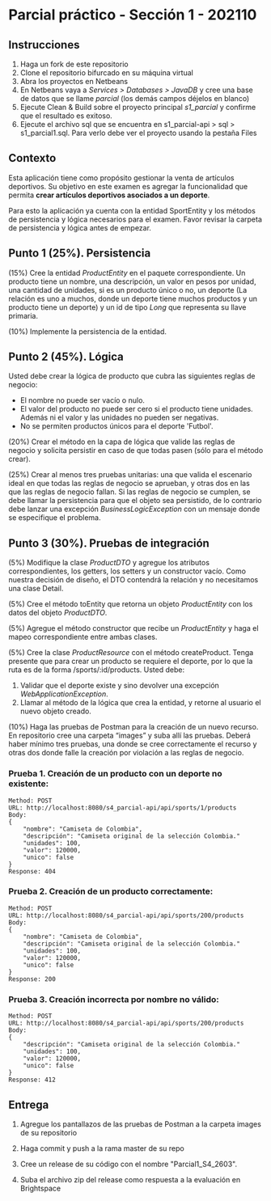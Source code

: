 
# Parcial práctico - Sección 1 - 202110

## Instrucciones

1. Haga un fork de este repositorio
2. Clone el repositorio bifurcado en su máquina virtual
3. Abra los proyectos en Netbeans
4. En Netbeans vaya a _Services > Databases > JavaDB_ y cree una base de datos que se llame _parcial_ (los demás campos déjelos en blanco)
5. Ejecute Clean & Build sobre el proyecto principal _s1_parcial_ y confirme que el resultado es exitoso.
6. Ejecute el archivo sql que se encuentra en s1_parcial-api > sql > s1_parcial1.sql. Para verlo debe ver el proyecto usando la pestaña Files

## Contexto

Esta aplicación tiene como propósito gestionar la venta de artículos deportivos. Su objetivo en este examen es agregar la funcionalidad que permita **crear artículos deportivos asociados a un deporte**.

Para esto la aplicación ya cuenta con la entidad SportEntity y los métodos de persistencia y lógica necesarios para el examen. Favor revisar la carpeta de persistencia y lógica antes de empezar.

## Punto 1 (25%). Persistencia

(15%) Cree la entidad _ProductEntity_ en el paquete correspondiente. Un producto tiene un nombre, una descripción, un valor en pesos por unidad, una cantidad de unidades, si es un producto único o no, un deporte (La relación es uno a muchos, donde un deporte tiene muchos productos y un producto tiene un deporte) y un id de tipo _Long_ que representa su llave primaria.
 
(10%) Implemente la persistencia de la entidad.

## Punto 2 (45%). Lógica

Usted debe crear la lógica de producto que cubra las siguientes reglas de negocio:

* El nombre no puede ser vacío o nulo.
* El valor del producto no puede ser cero si el producto tiene unidades. Además ni el valor y las unidades no pueden ser negativas.
* No se permiten productos únicos para el deporte 'Futbol'.

(20%) Crear el método en la capa de lógica que valide las reglas de negocio y solicita persistir en caso de que todas pasen (sólo para el método crear).

(25%) Crear al menos tres pruebas unitarias: una que valida el escenario ideal en que todas las reglas de negocio se aprueban, y otras dos en las que las reglas de negocio fallan. Si las reglas de negocio se cumplen, se debe llamar la persistencia para que el objeto sea persistido, de lo contrario debe lanzar una excepción _BusinessLogicException_ con un mensaje donde se especifique el problema.

## Punto 3 (30%). Pruebas de integración

(5%) Modifique la clase _ProductDTO_ y agregue los atributos correspondientes, los getters, los setters y un constructor vacío. Como nuestra decisión de diseño, el DTO contendrá la relación y no necesitamos una clase Detail.
 
(5%) Cree el método toEntity que retorna un objeto _ProductEntity_ con los datos del objeto _ProductDTO_.
 
(5%) Agregue el método constructor que recibe un _ProductEntity_ y haga el mapeo correspondiente entre ambas clases.
 
(5%) Cree la clase _ProductResource_ con el método createProduct. Tenga presente que para crear un producto se requiere el deporte, por lo que la ruta es de la forma /sports/:id/products. Usted debe:
1. Validar que el deporte existe y sino devolver una excepción _WebApplicationException_.
2. Llamar al método de la lógica que crea la entidad, y retorne al usuario el nuevo objeto creado. 

(10%) Haga las pruebas de Postman para la creación de un nuevo recurso. En repositorio cree una carpeta “images” y suba allí las pruebas. Deberá haber mínimo tres pruebas, una donde se cree correctamente el recurso y otras dos donde falle la creación por violación a las reglas de negocio. 

### Prueba 1. Creación de un producto con un deporte no existente:

```
Method: POST
URL: http://localhost:8080/s4_parcial-api/api/sports/1/products
Body:
{
    "nombre": "Camiseta de Colombia",
    "descripción": "Camiseta original de la selección Colombia."
    "unidades": 100,
    "valor": 120000,
    "unico": false
}
Response: 404
```

### Prueba 2. Creación de un producto correctamente:

```
Method: POST
URL: http://localhost:8080/s4_parcial-api/api/sports/200/products
Body:
{
    "nombre": "Camiseta de Colombia",
    "descripción": "Camiseta original de la selección Colombia."
    "unidades": 100,
    "valor": 120000,
    "unico": false
}
Response: 200
```

### Prueba 3. Creación incorrecta por nombre no válido:

```
Method: POST
URL: http://localhost:8080/s4_parcial-api/api/sports/200/products
Body:
{
    "descripción": "Camiseta original de la selección Colombia."
    "unidades": 100,
    "valor": 120000,
    "unico": false
}
Response: 412
```

## Entrega

1. Agregue los pantallazos de las pruebas de Postman a la carpeta images de su repositorio

2. Haga commit y push a la rama master de su repo

3. Cree un release de su código con el nombre "Parcial1_S4_2603". 

4. Suba el archivo zip del release como respuesta a la evaluación en Brightspace

